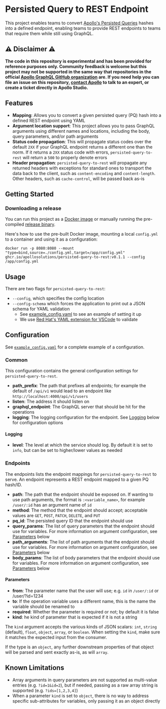 # Persisted Query to REST Endpoint

This project enables teams to convert [Apollo's Persisted Queries](https://www.apollographql.com/docs/graphos/operations/persisted-queries/) hashes into a defined endpoint, enabling teams to provide REST endpoints to teams that require them while still using GraphQL.

## ⚠️ Disclaimer ⚠️

**The code in this repository is experimental and has been provided for reference purposes only. Community feedback is welcome but this project may not be supported in the same way that repositories in the official [Apollo GraphQL GitHub organization](https://github.com/apollographql) are. If you need help you can file an issue on this repository, [contact Apollo](https://www.apollographql.com/contact-sales) to talk to an expert, or create a ticket directly in Apollo Studio.**

## Features

- **Mapping**: Allows you to convert a given persisted query (PQ) hash into a defined REST endpoint using YAML
- **Argument location support**: This project allows you to pass GraphQL arguments using different names and locations, including the body, query parameters, and/or path arguments
- **Status code propagation**: This will propagate status codes over the default `2XX` if your GraphQL endpoint returns a different one than the norm. If it returns a `2XX` status code with errors, `persisted-query-to-rest` will return a `500` to properly denote errors
- **Header propagation**: `persisted-query-to-rest` will propagate any returned headers with exceptions for standard ones to transport the data back to the client, such as `content-encoding` and `content-length`. Other headers, such as `cache-control`, will be passed back as-is

## Getting Started

### Downloading a release
You can run this project as a [Docker image](https://github.com/apollosolutions/persisted-query-to-rest/pkgs/container/persisted-query-to-rest) or manually running the pre-compiled [release binary](https://github.com/apollosolutions/persisted-query-to-rest/releases).

Here's how to use the pre-built Docker image, mounting a local `config.yml` to a container and using it as a configuration:
```
docker run -p 8080:8080 --mount "type=bind,source=./config.yml,target=/app/config.yml" ghcr.io/apollosolutions/persisted-query-to-rest:v0.1.1 --config /app/config.yml
```

## Usage

There are two flags for `persisted-query-to-rest`:

* `--config`, which specifies the config location
* `--config-schema` which forces the application to print out a JSON schema for YAML validation
  * See [example_config.yaml](./example_config.yaml) to see an example of setting it up
  * We use [Red Hat's YAML extension for VSCode](https://marketplace.visualstudio.com/items?itemName=redhat.vscode-yaml) to validate

## Configuration

See [`example_config.yaml`](./example_config.yaml) for a complete example of a configuration.

### Common

This configuration contains the general configuration settings for `persisted-query-to-rest`. 

* **path_prefix**: The path that prefixes all endpoints; for example the default of `/api/v1` would lead to an endpoint like `http://localhost:4000/api/v1/users`
* **listen**: The address it should listen on
* **graphql_endpoint**: The GraphQL server that should be hit for the operations
* **logging**: The logging configuration for the endpoint. See [Logging](#logging) below for configuration options

#### Logging

* **level**: The level at which the service should log. By default it is set to `info`, but can be set to higher/lower values as needed

### Endpoints

The endpoints lists the endpoint mappings for `persisted-query-to-rest` to serve. An endpoint represents a REST endpoint mapped to a given PQ hash/ID. 

* **path**: The path that the endpoint should be exposed on. If wanting to use path arguments, the format is `:<variable_name>`, for example `/user/:id` has an argument name of `id`
* **method**: The method that the endpoint should accept; acceptable values are `GET`, `POST`, `PATCH`, `DELETE`, and `PUT`
* **pq_id**: The persisted query ID that the endpoint should use
* **query_params**: The list of  query parameters that the endpoint should use for variables. For more information on argument configuration, see [Parameters](#parameters) below
* **path_arguments**: The list of  path arguments that the endpoint should use for variables. For more information on argument configuration, see [Parameters](#parameters) below
* **body_params**: The list of body parameters that the endpoint should use for variables. For more information on argument configuration, see [Parameters](#parameters) below

#### Parameters

* **from**: The parameter name that the user will use; e.g. `id` in `/user/:id` or /user/?id=1234
* **to**: If the operation variable uses a different name, this is the name the variable should be renamed to
* **required**: Whether the parameter is required or not; by default it is false
* **kind**: he kind of parameter that is expected if it is not a string

The `kind` argument accepts the various kinds of JSON scalars: `int`, `string` (default), `float`, `object`, `array`, or `boolean`. When setting the `kind`, make sure it matches the expected input from the consumer. 

If the type is an `object`, any further downstream properties of that object will be parsed and sent exactly as-is, as will `array`. 

## Known Limitations

- Array arguments in query parameters are not supported as multi-value entries (e.g. `?id=1&id=2`), but if needed, passing as a raw array string is supported (e.g. `?ids=[1,2,3,4]`)
- When a parameter `kind` is set to `object`, there is no way to address specific sub-attributes for variables, only passing it as an object directly
